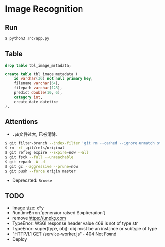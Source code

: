 # Image Recognition

## Run

``` sh
$ python3 src/app.py
```

## Table

``` sql
drop table tbl_image_metadata;

create table tbl_image_metadata (
    id varchar(36) not null primary key,
    filename varchar(64),
    filepath varchar(128),
    predict double(10, 6),
    category int,
    create_date datetime
);
```

## Attentions

- `.pb`文件过大, 已被清除.

``` sh
$ git filter-branch --index-filter 'git rm --cached --ignore-unmatch static/yolov3_yanxin1000_1016.pb'
$ rm -rf .git/refs/original
$ git reflog expire --expire=now --all
$ git fsck --full --unreachable
$ git repack -A -d
$ git gc --aggressive --prune=now
$ git push --force origin master
```

- Deprecated: `Browse`

## TODO

- Image size: x*y
- RuntimeError('generator raised StopIteration') 
- remove https://unpkg.com
- TypeError: WSGI response header value 469 is not of type str.
- TypeError: super(type, obj): obj must be an instance or subtype of type
- "HTTP/1.1 GET /service-worker.js" - 404 Not Found
- Deploy
